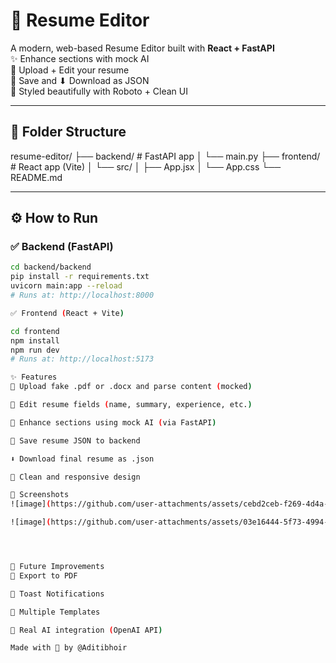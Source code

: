 # 💼 Resume Editor

A modern, web-based Resume Editor built with **React + FastAPI**  
✨ Enhance sections with mock AI  
📄 Upload + Edit your resume  
💾 Save and ⬇ Download as JSON  
🚀 Styled beautifully with Roboto + Clean UI

---

## 📁 Folder Structure

resume-editor/
├── backend/ # FastAPI app
│ └── main.py
├── frontend/ # React app (Vite)
│ └── src/
│ ├── App.jsx
│ └── App.css
└── README.md

---

## ⚙️ How to Run

### ✅ Backend (FastAPI)

```bash
cd backend/backend
pip install -r requirements.txt
uvicorn main:app --reload
# Runs at: http://localhost:8000

✅ Frontend (React + Vite)

cd frontend
npm install
npm run dev
# Runs at: http://localhost:5173 

✨ Features
📄 Upload fake .pdf or .docx and parse content (mocked)

📝 Edit resume fields (name, summary, experience, etc.)

🧠 Enhance sections using mock AI (via FastAPI)

💾 Save resume JSON to backend

⬇ Download final resume as .json

🎨 Clean and responsive design

📸 Screenshots
![image](https://github.com/user-attachments/assets/cebd2ceb-f269-4d4a-bd96-a35f6af8a315)

![image](https://github.com/user-attachments/assets/03e16444-5f73-4994-aab0-331f711768ca)




🚀 Future Improvements
📄 Export to PDF

🔔 Toast Notifications

🎨 Multiple Templates

🤖 Real AI integration (OpenAI API)

Made with 💖 by @Aditibhoir


